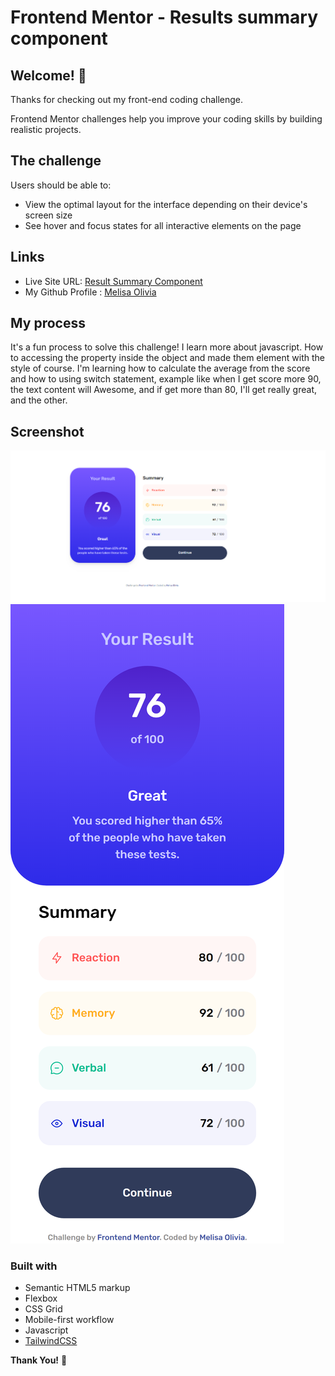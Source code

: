 # Frontend Mentor - Results summary component

## Welcome! 👋

Thanks for checking out my front-end coding challenge.

Frontend Mentor challenges help you improve your coding skills by building realistic projects.

## The challenge

Users should be able to:

- View the optimal layout for the interface depending on their device's screen size
- See hover and focus states for all interactive elements on the page

## Links

- Live Site URL: [Result Summary Component](https://melisaolivia.github.io/result-summary-component/)
- My Github Profile : [Melisa Olivia](https://github.com/melisaolivia)

## My process

It's a fun process to solve this challenge! I learn more about javascript. How to accessing the property inside the object and made them element with the style of course. I'm learning how to calculate the average from the score and how to using switch statement, example like when I get score more 90, the text content will Awesome, and if get more than 80, I'll get really great, and the other.

## Screenshot 
![Desktop preview](desktopResult.png)
![Mobile preview](mobileResult.png)

### Built with

- Semantic HTML5 markup
- Flexbox
- CSS Grid
- Mobile-first workflow
- Javascript
- [TailwindCSS](https://tailwindcss.com/)


**Thank You!** 🚀
